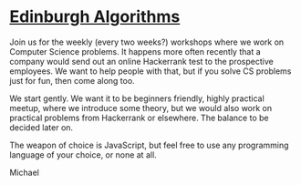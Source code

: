 # [Edinburgh Algorithms](https://www.meetup.com/Edinburgh-Algorithms/)

Join us for the weekly (every two weeks?) workshops where we work on Computer Science problems. It happens more often recently that a company would send out an online Hackerrank test to the prospective employees. We want to help people with that, but if you solve CS problems just for fun, then come along too.

We start gently. We want it to be beginners friendly, highly practical meetup, where we introduce some theory, but we would  also work on practical problems from Hackerrank or elsewhere. The balance to be decided later on.

The weapon of choice is JavaScript, but feel free to use any programming language of your choice, or none at all.

Michael
